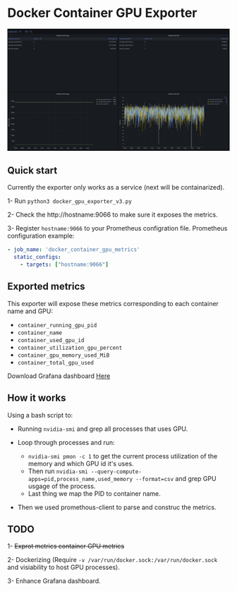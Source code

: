 # Docker Container GPU Exporter
![Grafana example](Grafana_exmaple.png)
## Quick start
Currently the exporter only works as a service (next will be containarized).

1- Run ```python3 docker_gpu_exporter_v3.py```

2- Check the  http://hostname:9066 to make sure it exposes the metrics.

3- Register ```hostname:9066``` to your Prometheus configration file.
Prometheus configuration example:

```yaml
- job_name: 'docker_container_gpu_metrics'
  static_configs:
    - targets: ["hostname:9066"]
```

## Exported metrics
This exporter will expose these metrics corresponding to each container name and GPU:
- ```container_running_gpu_pid```
- ```container_name```
- ```container_used_gpu_id```
- ```container_utilization_gpu_percent```
- ```container_gpu_memory_used_MiB```
- ```container_total_gpu_used```

Download Grafana dashboard [Here](Docker_container_gpu_JSON_model.json)
## How it works
Using a bash script to:
- Running ```nvidia-smi``` and grep all processes that uses GPU.
- Loop through processes and run:
    - ```nvidia-smi pmon -c 1``` to get the current process utilization of the memory and which GPU id it's uses.
    - Then run ```nvidia-smi --query-compute-apps=pid,process_name,used_memory --format=csv``` and grep GPU usgage of the process.
    - Last thing we map the PID to container name.

- Then we used promethous-client to parse and construc the metrics.


## TODO
1- ~~Exprot metrics container GPU metrics~~

2- Dockerizing (Require ```-v /var/run/docker.sock:/var/run/docker.sock``` and visiability to host GPU processes).

3- Enhance Grafana dashboard.
